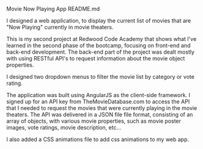 Movie Now Playing App README.md

I designed a web application, to display the current list of movies that are "Now Playing" currently in movie theaters.

This is my second project at Redwood Code Academy that shows what I've learned in the second phase of the bootcamp, focusing on front-end and back-end development. The back-end part of the project was dealt mostly with using RESTful API's to request information about the movie object properties.

I designed two dropdown menus to filter the movie list by category or vote rating.

The application was built using AngularJS as the client-side framework.
I signed up for an API key from TheMovieDatabase.com to access the API that I needed to request the movies that were currently playing in the movie theaters. The API was delivered in a JSON file file format, consisting of an array of objects, with various movie properties, such as movie poster images, vote ratings, movie description, etc...

I also added a CSS animations file to add css animations to my web app.
